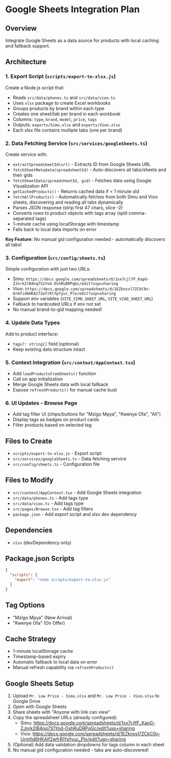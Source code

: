 # Google Sheets Integration Plan

## Overview
Integrate Google Sheets as a data source for products with local caching and fallback support.

## Architecture

### 1. Export Script (`scripts/export-to-xlsx.js`)
Create a Node.js script that:
- Reads `src/data/phones.ts` and `src/data/vioo.ts`
- Uses `xlsx` package to create Excel workbooks
- Groups products by brand within each type
- Creates one sheet/tab per brand in each workbook
- Columns: `type`, `brand`, `model`, `price`, `tags`
- Outputs: `exports/Simu.xlsx` and `exports/Vioo.xlsx`
- Each xlsx file contains multiple tabs (one per brand)

### 2. Data Fetching Service (`src/services/googleSheets.ts`)
Create service with:
- `extractSpreadsheetId(url)` - Extracts ID from Google Sheets URL
- `fetchSheetMetadata(spreadsheetId)` - Auto-discovers all tabs/sheets and their gids
- `fetchSheetData(spreadsheetId, gid)` - Fetches data using Google Visualization API
- `getCachedProducts()` - Returns cached data if < 1 minute old
- `fetchAllProducts()` - Automatically fetches from both Simu and Vioo sheets, discovering and reading all tabs dynamically
- Parses JSON response (strip first 47 chars, slice -2)
- Converts rows to product objects with tags array (split comma-separated tags)
- 1-minute cache using localStorage with timestamp
- Falls back to local data imports on error

**Key Feature:** No manual gid configuration needed - automatically discovers all tabs!

### 3. Configuration (`src/config/sheets.ts`)
Simple configuration with just two URLs:
- Simu: `https://docs.google.com/spreadsheets/d/1xx7cjlfF_KapG-ZJnrk2lB4nq7S1Yod-OshRuDRPqGc/edit?usp=sharing`
- Vioo: `https://docs.google.com/spreadsheets/d/1EZknsvl7ZCkC0v-Urmfid6HKAIf2wfrRlYpfyuc_Plo/edit?usp=sharing`
- Support env variables (`VITE_SIMU_SHEET_URL`, `VITE_VIOO_SHEET_URL`)
- Fallback to hardcoded URLs if env not set
- No manual brand-to-gid mapping needed!

### 4. Update Data Types
Add to product interface:
- `tags?: string[]` field (optional)
- Keep existing data structure intact

### 5. Context Integration (`src/context/AppContext.tsx`)
- Add `loadProductsFromSheets()` function
- Call on app initialization
- Merge Google Sheets data with local fallback
- Expose `refreshProducts()` for manual cache bust

### 6. UI Updates - Browse Page
- Add tag filter UI (chips/buttons for "Mzigo Mpya", "Kwenye Ofa", "All")
- Display tags as badges on product cards
- Filter products based on selected tag

## Files to Create
- `scripts/export-to-xlsx.js` - Export script
- `src/services/googleSheets.ts` - Data fetching service
- `src/config/sheets.ts` - Configuration file

## Files to Modify
- `src/context/AppContext.tsx` - Add Google Sheets integration
- `src/data/phones.ts` - Add tags type
- `src/data/vioo.ts` - Add tags type
- `src/pages/Browse.tsx` - Add tag filters
- `package.json` - Add export script and xlsx dev dependency

## Dependencies
- `xlsx` (devDependency only)

## Package.json Scripts
```json
{
  "scripts": {
    "export": "node scripts/export-to-xlsx.js"
  }
}
```

## Tag Options
- "Mzigo Mpya" (New Arrival)
- "Kwenye Ofa" (On Offer)

## Cache Strategy
- 1-minute localStorage cache
- Timestamp-based expiry
- Automatic fallback to local data on error
- Manual refresh capability via `refreshProducts()`

## Google Sheets Setup
1. Upload `Mr. Low Price - Simu.xlsx` and `Mr. Low Price - Vioo.xlsx` to Google Drive
2. Open with Google Sheets
3. Share sheets with "Anyone with link can view"
4. Copy the spreadsheet URLs (already configured):
   - Simu: https://docs.google.com/spreadsheets/d/1xx7cjlfF_KapG-ZJnrk2lB4nq7S1Yod-OshRuDRPqGc/edit?usp=sharing
   - Vioo: https://docs.google.com/spreadsheets/d/1EZknsvl7ZCkC0v-Urmfid6HKAIf2wfrRlYpfyuc_Plo/edit?usp=sharing
5. (Optional) Add data validation dropdowns for tags column in each sheet
6. No manual gid configuration needed - tabs are auto-discovered!
